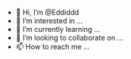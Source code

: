 - 👋 Hi, I’m @Eddiddd
- 👀 I’m interested in ...
- 🌱 I’m currently learning ...
- 💞️ I’m looking to collaborate on ...
- 📫 How to reach me ...

<!---
Eddiddd/Eddiddd is a ✨ special ✨ repository because its `README.md` (this file) appears on your GitHub profile.
You can click the Preview link to take a look at your changes.
--->
